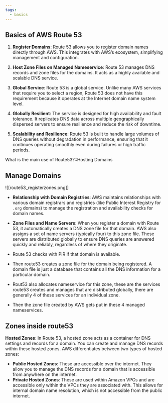 ```yaml
---
tags:
  - basics
---
```


## Basics of AWS Route 53

1. **Register Domains**: Route 53 allows you to register domain names directly through AWS. This integrates with AWS’s ecosystem, simplifying management and configuration.
    
2. **Host Zone Files on Managed Nameservice**: Route 53 manages DNS records and zone files for the domains. It acts as a highly available and scalable DNS service.
    
3. **Global Service**: Route 53 is a global service. Unlike many AWS services that require you to select a region, Route 53 does not have this requirement because it operates at the Internet domain name system level.
    
4. **Globally Resilient**: The service is designed for high availability and fault tolerance. It replicates DNS data across multiple geographically dispersed servers to ensure resilience and reduce the risk of downtime.
    
5. **Scalability and Resilience**: Route 53 is built to handle large volumes of DNS queries without degradation in performance, ensuring that it continues operating smoothly even during failures or high traffic periods.

What is the main use of Route53?::Hosting Domains
<!--SR:!2024-08-28,12,230-->

## Manage Domains

![[route53_registerzones.png]]

- **Relationship with Domain Registries**: AWS maintains relationships with various domain registrars and registries (like Public Interest Registry for `.org` domains) to manage the registration and availability checks for domain names.
    
- **Zone Files and Name Servers**: When you register a domain with Route 53, it automatically creates a DNS zone file for that domain. AWS also assigns a set of name servers (typically four) to this zone file. These servers are distributed globally to ensure DNS queries are answered quickly and reliably, regardless of where they originate.

- Route 53 checks with PIR if that domain is available.
- Then route53 creates a zone file for the domain being registered. A domain file is just a database that contains all the DNS information for a particular domain.
- Rout53 also allocates nameservice for this zone, these are the services route53 creates and manages that are distributed globally, there are generally 4 of these services for an individual zone.
- Then the zone file created by AWS gets put in these 4 managed nameservices.

## Zones inside route53
**Hosted Zones**: In Route 53, a hosted zone acts as a container for DNS settings and records for a domain. You can create and manage DNS records within these hosted zones. AWS differentiates between two types of hosted zones:

- **Public Hosted Zones**: These are accessible over the internet. They allow you to manage the DNS records for a domain that is accessible from anywhere on the internet.
- **Private Hosted Zones**: These are used within Amazon VPCs and are accessible only within the VPCs they are associated with. This allows for internal domain name resolution, which is not accessible from the public internet.